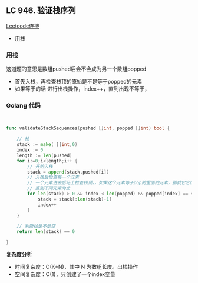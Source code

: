 ## LC 946. 验证栈序列
[Leetcode连接](https://leetcode.cn/problems/validate-stack-sequences/)

- [用栈](#solution1)

### <span id="solution1">用栈</span>
这道题的意思是数组pushed后会不会成为另一个数组popped
- 首先入栈，再检查栈顶的原始是不是等于popped的元素
- 如果等于的话 进行出栈操作，index++，直到出现不等于，
### Golang 代码

``` go


func validateStackSequences(pushed []int, popped []int) bool {

    // 栈
    stack := make( []int,0)
    index := 0
	length := len(pushed)
    for i:=0;i<length;i++ {
        // 开始入栈
        stack = append(stack,pushed[i])
        // 入栈后检查每一个元素
        // 一个元素进去后马上检查栈顶，，如果这个元素等于pop的里面的元素，那就它它push出栈
        // 直到不同元素为止
        for len(stack) > 0 && index < len(popped) && popped[index] == stack[len(stack)-1]{
            stack = stack[:len(stack)-1]
			index++
        }
    }

    // 判断栈是不是空
    return len(stack) == 0

}


```

**复杂度分析**
- 时间复杂度：O(K*N)，其中 N 为数组长度。出栈操作
- 空间复杂度：O(1)，只创建了一个index变量
